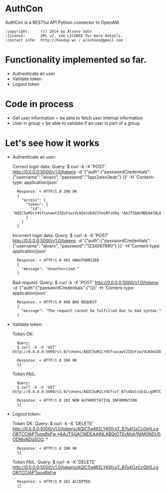 AuthCon
=======

AuthCon is a RESTful API Python connector to OpenAM.

    :copyright:     (c) 2014 by Alvaro Soto
    :license:       GPL v2, see LICENSE for more details.
    :contact info:  http://headup.ws / alsotoes@gmail.com


Functionality implemented so far.
=======
- Authenticate an user
- Validate token
- Logout token


Code in process
=======
- Get user information = be able to fetch user internal information
- User in group = be able to validate if an user is part of a group


Let's see how it works
=======

* Authenticate an user:

	Correct login data:
		Query:
		$ curl -k -X 'POST' http://0.0.0.0:5000/v1.0/tokens -d '{"auth":{"passwordCredentials":{"username": "alvaro", "password":"1qaz2wsx3edc"} }}' -H 'Content-type: application/json'

		Response: < HTTP/1.0 200 OK
		{
		  "access": {
			"token": {
			  "id": "AQIC5wM2LY4SfcwxawY2IQsFzwzVLN3m1Ub92IFmsN7zO9g.*AAJTSQACMDEAAlNLABMtMjc4MDc4NTI5NzcwNDc1NDEw*"
			}
		  }
		}

	Incorrect login data:
		Query:
		$ curl -k -X 'POST' http://0.0.0.0:5000/v1.0/tokens -d '{"auth":{"passwordCredentials":{"username": "alvaro", "password":"1234567890"} }}' -H 'Content-type: application/json'

		Response: < HTTP/1.0 401 UNAUTHORIZED
		{
		  "message": "Unauthorized."
		}

	Bad request: 
		Query:
		$ curl -k -X 'POST' http://0.0.0.0:5000/v1.0/tokens -d '{"auth":{"passwordCredentials":{"}}}' -H 'Content-type: application/json'

		Response: < HTTP/1.0 400 BAD REQUEST
		{
		  "message": "The request cannot be fulfilled due to bad syntax."
		}

* Validate token:

	Token OK:

		Query: 
		$ curl -k -X 'GET' http://0.0.0.0:5000/v1.0/tokens/AQIC5wM2LY4SfcwxawY2IQsFzwzVLN3m1Ub92IFmsN7zO9g.*AAJTSQACMDEAAlNLABMtMjc4MDc4NTI5NzcwNDc1NDEw

		Response: < HTTP/1.0 200 OK
		{}

	Token FAIL:

		Query:
		$ curl -k -X 'GET' http://0.0.0.0:5000/v1.0/tokens/AQIC5wM2LY4SfcxT_B7s4OzCcGb1LcgORTCCIAPTuoqBsFw.*AAJTSQACMDEAAlNLABQtOTEzMzk1NjM0NDU5ODMxNDg5OQ..*

		Response: < HTTP/1.0 203 NON AUTHORITATIVE INFORMATION
		{}

* Logout token:

	Token OK:
		Query:
		$ curl -k -X 'DELETE' http://0.0.0.0:5000/v1.0/tokens/AQIC5wM2LY4SfcxT_B7s4OzCcGb1LcgORTCCIAPTuoqBsFw.*AAJTSQACMDEAAlNLABQtOTEzMzk1NjM0NDU5ODMxNDg5OQ..*

		Response: < HTTP/1.0 200 OK
		{}

	Token FAIL:
		Query: 
		$ curl -k -X 'DELETE' http://0.0.0.0:5000/v1.0/tokens/AQIC5wM2LY4SfcxT_B7s4OzCcGb1LcgORTCCIAPTuoqBsFw
		
		Response: < HTTP/1.0 202 ACCEPTED
		{}
